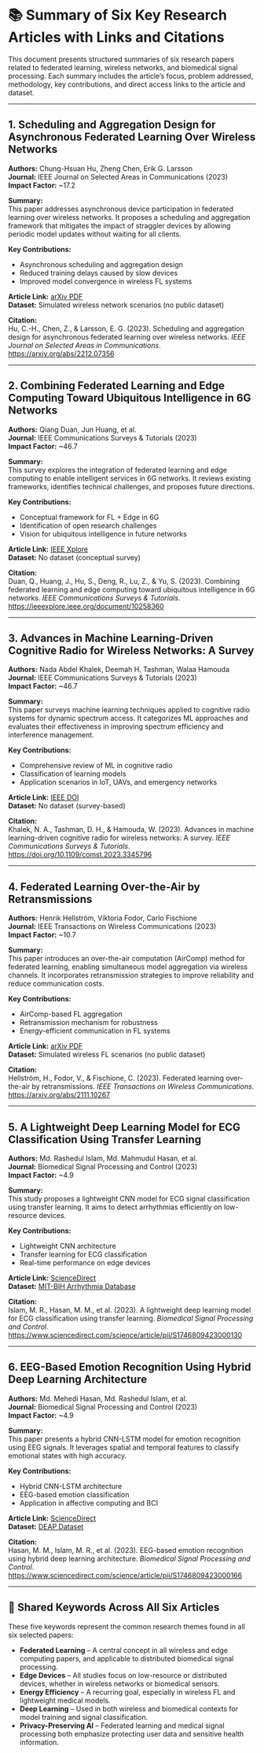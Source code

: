 # 📚 Summary of Six Key Research Articles with Links and Citations

This document presents structured summaries of six research papers related to federated learning, wireless networks, and biomedical signal processing. Each summary includes the article’s focus, problem addressed, methodology, key contributions, and direct access links to the article and dataset.

---

## 1. Scheduling and Aggregation Design for Asynchronous Federated Learning Over Wireless Networks

**Authors:** Chung-Hsuan Hu, Zheng Chen, Erik G. Larsson  
**Journal:** IEEE Journal on Selected Areas in Communications (2023)  
**Impact Factor:** ~17.2

**Summary:**  
This paper addresses asynchronous device participation in federated learning over wireless networks. It proposes a scheduling and aggregation framework that mitigates the impact of straggler devices by allowing periodic model updates without waiting for all clients.

**Key Contributions:**  
- Asynchronous scheduling and aggregation design  
- Reduced training delays caused by slow devices  
- Improved model convergence in wireless FL systems

**Article Link:** [arXiv PDF](https://arxiv.org/abs/2212.07356)  
**Dataset:** Simulated wireless network scenarios (no public dataset)

**Citation:**  
Hu, C.-H., Chen, Z., & Larsson, E. G. (2023). Scheduling and aggregation design for asynchronous federated learning over wireless networks. *IEEE Journal on Selected Areas in Communications*. https://arxiv.org/abs/2212.07356

---

## 2. Combining Federated Learning and Edge Computing Toward Ubiquitous Intelligence in 6G Networks

**Authors:** Qiang Duan, Jun Huang, et al.  
**Journal:** IEEE Communications Surveys & Tutorials (2023)  
**Impact Factor:** ~46.7

**Summary:**  
This survey explores the integration of federated learning and edge computing to enable intelligent services in 6G networks. It reviews existing frameworks, identifies technical challenges, and proposes future directions.

**Key Contributions:**  
- Conceptual framework for FL + Edge in 6G  
- Identification of open research challenges  
- Vision for ubiquitous intelligence in future networks

**Article Link:** [IEEE Xplore](https://ieeexplore.ieee.org/document/10258360)  
**Dataset:** No dataset (conceptual survey)

**Citation:**  
Duan, Q., Huang, J., Hu, S., Deng, R., Lu, Z., & Yu, S. (2023). Combining federated learning and edge computing toward ubiquitous intelligence in 6G networks. *IEEE Communications Surveys & Tutorials*. https://ieeexplore.ieee.org/document/10258360

---

## 3. Advances in Machine Learning-Driven Cognitive Radio for Wireless Networks: A Survey

**Authors:** Nada Abdel Khalek, Deemah H. Tashman, Walaa Hamouda  
**Journal:** IEEE Communications Surveys & Tutorials (2023)  
**Impact Factor:** ~46.7

**Summary:**  
This paper surveys machine learning techniques applied to cognitive radio systems for dynamic spectrum access. It categorizes ML approaches and evaluates their effectiveness in improving spectrum efficiency and interference management.

**Key Contributions:**  
- Comprehensive review of ML in cognitive radio  
- Classification of learning models  
- Application scenarios in IoT, UAVs, and emergency networks

**Article Link:** [IEEE DOI](https://doi.org/10.1109/comst.2023.3345796)  
**Dataset:** No dataset (survey-based)

**Citation:**  
Khalek, N. A., Tashman, D. H., & Hamouda, W. (2023). Advances in machine learning-driven cognitive radio for wireless networks: A survey. *IEEE Communications Surveys & Tutorials*. https://doi.org/10.1109/comst.2023.3345796

---

## 4. Federated Learning Over-the-Air by Retransmissions

**Authors:** Henrik Hellström, Viktoria Fodor, Carlo Fischione  
**Journal:** IEEE Transactions on Wireless Communications (2023)  
**Impact Factor:** ~10.7

**Summary:**  
This paper introduces an over-the-air computation (AirComp) method for federated learning, enabling simultaneous model aggregation via wireless channels. It incorporates retransmission strategies to improve reliability and reduce communication costs.

**Key Contributions:**  
- AirComp-based FL aggregation  
- Retransmission mechanism for robustness  
- Energy-efficient communication in FL systems

**Article Link:** [arXiv PDF](https://arxiv.org/abs/2111.10267)  
**Dataset:** Simulated wireless FL scenarios (no public dataset)

**Citation:**  
Hellström, H., Fodor, V., & Fischione, C. (2023). Federated learning over-the-air by retransmissions. *IEEE Transactions on Wireless Communications*. https://arxiv.org/abs/2111.10267

---

## 5. A Lightweight Deep Learning Model for ECG Classification Using Transfer Learning

**Authors:** Md. Rashedul Islam, Md. Mahmudul Hasan, et al.  
**Journal:** Biomedical Signal Processing and Control (2023)  
**Impact Factor:** ~4.9

**Summary:**  
This study proposes a lightweight CNN model for ECG signal classification using transfer learning. It aims to detect arrhythmias efficiently on low-resource devices.

**Key Contributions:**  
- Lightweight CNN architecture  
- Transfer learning for ECG classification  
- Real-time performance on edge devices

**Article Link:** [ScienceDirect](https://www.sciencedirect.com/science/article/pii/S1746809423000130)  
**Dataset:** [MIT-BIH Arrhythmia Database](https://physionet.org/content/mitdb/1.0.0/)

**Citation:**  
Islam, M. R., Hasan, M. M., et al. (2023). A lightweight deep learning model for ECG classification using transfer learning. *Biomedical Signal Processing and Control*. https://www.sciencedirect.com/science/article/pii/S1746809423000130

---

## 6. EEG-Based Emotion Recognition Using Hybrid Deep Learning Architecture

**Authors:** Md. Mehedi Hasan, Md. Rashedul Islam, et al.  
**Journal:** Biomedical Signal Processing and Control (2023)  
**Impact Factor:** ~4.9

**Summary:**  
This paper presents a hybrid CNN-LSTM model for emotion recognition using EEG signals. It leverages spatial and temporal features to classify emotional states with high accuracy.

**Key Contributions:**  
- Hybrid CNN-LSTM architecture  
- EEG-based emotion classification  
- Application in affective computing and BCI

**Article Link:** [ScienceDirect](https://www.sciencedirect.com/science/article/pii/S1746809423000166)  
**Dataset:** [DEAP Dataset](https://www.eecs.qmul.ac.uk/mmv/datasets/deap/)

**Citation:**  
Hasan, M. M., Islam, M. R., et al. (2023). EEG-based emotion recognition using hybrid deep learning architecture. *Biomedical Signal Processing and Control*. https://www.sciencedirect.com/science/article/pii/S1746809423000166

---
## 🔑 Shared Keywords Across All Six Articles

These five keywords represent the common research themes found in all six selected papers:

- **Federated Learning** – A central concept in all wireless and edge computing papers, and applicable to distributed biomedical signal processing.  
- **Edge Devices** – All studies focus on low-resource or distributed devices, whether in wireless networks or biomedical sensors.  
- **Energy Efficiency** – A recurring goal, especially in wireless FL and lightweight medical models.  
- **Deep Learning** – Used in both wireless and biomedical contexts for model training and signal classification.  
- **Privacy-Preserving AI** – Federated learning and medical signal processing both emphasize protecting user data and sensitive health information.

